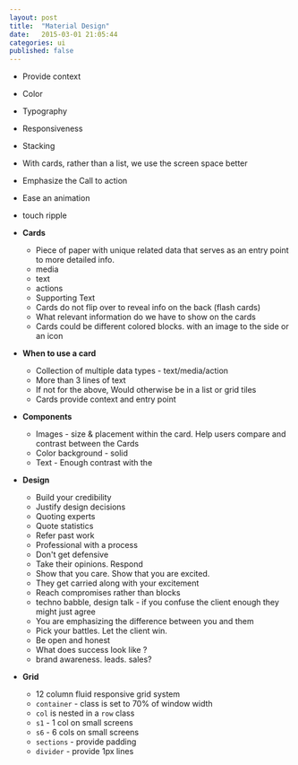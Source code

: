 ```yaml
---
layout: post
title:  "Material Design"
date:   2015-03-01 21:05:44
categories: ui
published: false
---
```


* Provide context
* Color
* Typography
* Responsiveness
* Stacking
* With cards, rather than a list, we use the screen space better
* Emphasize the Call to action
* Ease an animation
* touch ripple

* __Cards__
  * Piece of paper with unique related data that serves as an entry point to more detailed info. 
  * media
  * text
  * actions
  * Supporting Text
  * Cards do not flip over to reveal info on the back (flash cards)
  * What relevant information do we have to show on the cards
  * Cards could be different colored blocks. with an image to the side or an icon

* __When to use a card__
  * Collection of multiple data types - text/media/action
  * More than 3 lines of text
  * If not for the above, Would otherwise be in a list or grid tiles
  * Cards provide context and entry point

* __Components__
  * Images - size & placement within the card. Help users compare and contrast between the Cards
  * Color background - solid
  * Text - Enough contrast with the 

* __Design__
  * Build your credibility
  * Justify design decisions
  * Quoting experts
  * Quote statistics
  * Refer past work
  * Professional with a process
  * Don't get defensive
  * Take their opinions. Respond 
  * Show that you care. Show that you are excited.
  * They get carried along with your excitement
  * Reach compromises rather than blocks
  * techno babble, design talk - if you confuse the client enough they might just agree
  * You are emphasizing the difference between you and them
  * Pick your battles. Let the client win.
  * Be open and honest
  * What does success look like ?
  * brand awareness. leads. sales?

* __Grid__
  * 12 column fluid responsive grid system
  * `container` - class is set to 70% of window width
  * `col` is nested in a `row` class
  * `s1` - 1 col on small screens
  * `s6` - 6 cols on small screens
  * `sections` - provide padding
  * `divider` - provide 1px lines

